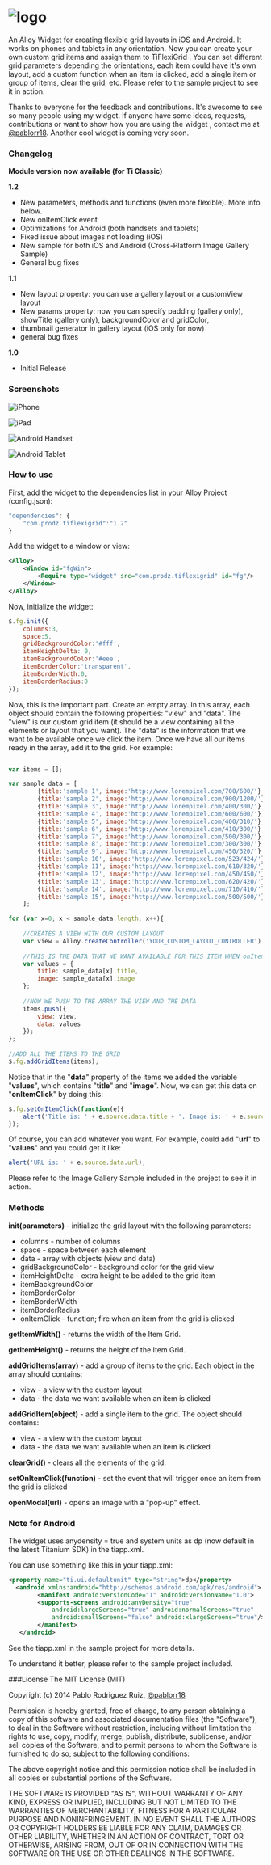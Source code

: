 ![logo](http://www.lineartpr.com/img/github/tfg_logo.png)
================================

An Alloy Widget for creating flexible grid layouts in iOS and Android. It works on phones and tablets in any orientation.  Now you can create your own custom grid items and assign them to TiFlexiGrid . You can set different grid parameters depending the orientations, each item could have it's own layout, add a custom function when an item is clicked, add a single item or group of items, clear the grid, etc. Please refer to the sample project to see it in action.

Thanks to everyone for the feedback and contributions. It's awesome to see so many people using my widget. If anyone have some ideas, requests, contributions or want to show how you are using the widget , contact me at [@pablorr18](http://twitter.com/pablorr18). Another cool widget is coming very soon.

### Changelog

**Module version now available (for Ti Classic)**

**1.2**
* New parameters, methods and functions (even more flexible). More info below.
* New onItemClick event
* Optimizations for Android (both handsets and tablets)
* Fixed issue about images not loading (iOS)
* New sample for both iOS and Android  (Cross-Platform Image Gallery Sample) 
* General bug fixes

**1.1**
* New layout property: you can use a gallery layout or  a customView layout
* New params property: now you can specify padding (gallery only),  showTitle (gallery only), backgroundColor and gridColor,
* thumbnail generator in gallery layout (iOS only for now)
* general bug fixes

**1.0** 
* Initial Release

### Screenshots

![iPhone](http://www.lineartpr.com/img/github/tfg_iphone.jpg)

![iPad](http://www.lineartpr.com/img/github/tfg_ipad.jpg)

![Android Handset](http://www.lineartpr.com/img/github/tfg_android_phone.jpg)

![Android Tablet](http://www.lineartpr.com/img/github/tfg_android_tablet.jpg)


### How to use

First, add the widget to the dependencies list in your Alloy Project (config.json):

```javascript
"dependencies": {
	"com.prodz.tiflexigrid":"1.2"
}
```

Add the widget to a window or view:

```xml
<Alloy>
	<Window id="fgWin">
		<Require type="widget" src="com.prodz.tiflexigrid" id="fg"/>
	</Window>		
</Alloy>
```

Now, initialize the widget:

```javascript
$.fg.init({
	columns:3,
	space:5,
	gridBackgroundColor:'#fff',
	itemHeightDelta: 0,
	itemBackgroundColor:'#eee',
	itemBorderColor:'transparent',
	itemBorderWidth:0,
	itemBorderRadius:0
});

```

Now, this is the important part. Create an empty array. In this array, each object should contain the following properties: "view" and "data". The "view" is our custom grid item (it should be a view containing all the elements or layout that you want). The "data" is the information that we want to be available once we click the item. Once we have all our items ready in the array, add it to the grid. For example:

```javascript

var items = [];

var sample_data = [
		{title:'sample 1', image:'http://www.lorempixel.com/700/600/'},
		{title:'sample 2', image:'http://www.lorempixel.com/900/1200/'},
		{title:'sample 3', image:'http://www.lorempixel.com/400/300/'},
		{title:'sample 4', image:'http://www.lorempixel.com/600/600/'},
		{title:'sample 5', image:'http://www.lorempixel.com/400/310/'},
		{title:'sample 6', image:'http://www.lorempixel.com/410/300/'},
		{title:'sample 7', image:'http://www.lorempixel.com/500/300/'},
		{title:'sample 8', image:'http://www.lorempixel.com/300/300/'},
		{title:'sample 9', image:'http://www.lorempixel.com/450/320/'},
		{title:'sample 10', image:'http://www.lorempixel.com/523/424/'},
		{title:'sample 11', image:'http://www.lorempixel.com/610/320/'},
		{title:'sample 12', image:'http://www.lorempixel.com/450/450/'},
		{title:'sample 13', image:'http://www.lorempixel.com/620/420/'},
		{title:'sample 14', image:'http://www.lorempixel.com/710/410/'},
		{title:'sample 15', image:'http://www.lorempixel.com/500/500/'}
	];

for (var x=0; x < sample_data.length; x++){
	
	//CREATES A VIEW WITH OUR CUSTOM LAYOUT
	var view = Alloy.createController('YOUR_CUSTOM_LAYOUT_CONTROLLER').getView();
		
	//THIS IS THE DATA THAT WE WANT AVAILABLE FOR THIS ITEM WHEN onItemClick OCCURS
	var values = {
		title: sample_data[x].title,
		image: sample_data[x].image
	};
		
	//NOW WE PUSH TO THE ARRAY THE VIEW AND THE DATA
	items.push({
		view: view,
		data: values
	});
};
	
//ADD ALL THE ITEMS TO THE GRID
$.fg.addGridItems(items);

```

Notice that in the "**data**" property of the items we added the variable "**values**", which contains "**title**" and "**image**". Now, we can get this data on  "**onItemClick**" by doing this:

```javascript
$.fg.setOnItemClick(function(e){
	alert('Title is: ' + e.source.data.title + '. Image is: ' + e.source.data.image);
});
```

Of course, you can add whatever you want. For example, could add "**url**" to "**values**" and you could get it like:

```javascript
alert('URL is: ' + e.source.data.url);
```
Please refer to the Image Gallery Sample included in the project to see it in action.


### Methods

**init(parameters)** - initialize the grid layout with the following parameters:
* columns - number of columns
* space - space between each element
* data - array with objects (view and data)
* gridBackgroundColor - background color for the grid view
* itemHeightDelta - extra height to be added to the grid item
* itemBackgroundColor
* itemBorderColor
* itemBorderWidth
* itemBorderRadius
* onItemClick - function; fire when an item from the grid is clicked

**getItemWidth()** - returns the width of the Item Grid.

**getItemHeight()** - returns the height of the Item Grid.

**addGridItems(array)** - add a group of items to the grid. Each object in the array should contains:
* view - a view with the custom layout
* data - the data we want available when an item is clicked

**addGridItem(object)** - add a single item to the grid. The object should contains:
* view - a view with the custom layout
* data - the data we want available when an item is clicked

**clearGrid()** - clears all the elements of the grid. 

**setOnItemClick(function)** - set the event that will trigger once an item from the grid is clicked

**openModal(url)** - opens an image with a "pop-up" effect. 

### Note for Android

The widget uses anydensity = true and system units as dp (now default in the latest Titanium SDK) in the tiapp.xml. 
 
 You can use something like this in your tiapp.xml:
```xml
<property name="ti.ui.defaultunit" type="string">dp</property>
  <android xmlns:android="http://schemas.android.com/apk/res/android">
        <manifest android:versionCode="1" android:versionName="1.0">
        <supports-screens android:anyDensity="true"
            android:largeScreens="true" android:normalScreens="true"
            android:smallScreens="false" android:xlargeScreens="true"/>
        </manifest>
   </android>
```
See the tiapp.xml in the sample project for more details. 

To understand it better, please refer to the sample project included.

###License
The MIT License (MIT)

Copyright (c) 2014 Pablo Rodriguez Ruiz, [@pablorr18](http://twitter.com/pablorr18) 

Permission is hereby granted, free of charge, to any person obtaining a copy
of this software and associated documentation files (the "Software"), to deal
in the Software without restriction, including without limitation the rights
to use, copy, modify, merge, publish, distribute, sublicense, and/or sell
copies of the Software, and to permit persons to whom the Software is
furnished to do so, subject to the following conditions:

The above copyright notice and this permission notice shall be included in
all copies or substantial portions of the Software.

THE SOFTWARE IS PROVIDED "AS IS", WITHOUT WARRANTY OF ANY KIND, EXPRESS OR
IMPLIED, INCLUDING BUT NOT LIMITED TO THE WARRANTIES OF MERCHANTABILITY,
FITNESS FOR A PARTICULAR PURPOSE AND NONINFRINGEMENT. IN NO EVENT SHALL THE
AUTHORS OR COPYRIGHT HOLDERS BE LIABLE FOR ANY CLAIM, DAMAGES OR OTHER
LIABILITY, WHETHER IN AN ACTION OF CONTRACT, TORT OR OTHERWISE, ARISING FROM,
OUT OF OR IN CONNECTION WITH THE SOFTWARE OR THE USE OR OTHER DEALINGS IN
THE SOFTWARE.